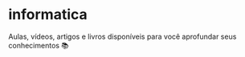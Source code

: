 # informatica
Aulas, vídeos, artigos e livros disponíveis para você aprofundar seus conhecimentos 📚
